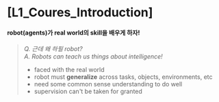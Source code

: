 # [L1_Coures_Introduction]

#### robot(agents)가 real world의 skill을 배우게 하자!
> _Q. 근데 왜 하필 robot?_ 
> <br>_A. Robots can teach us things about intelligence!_
> - faced with the real world
> - robot must __generalize__ across tasks, objects, environments, etc
> - need some common sense understanding to do well
> - supervision can't be taken for granted
